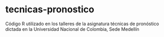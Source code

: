 # tecnicas-pronostico
Código R utilizado en los talleres de la asignatura técnicas de pronóstico dictada en la Universidad Nacional de Colombia, Sede Medellín
